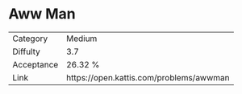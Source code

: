 # Aww Man

<table>
    <tr>
        <td>Category</td>
        <td>Medium</td>
    </tr>
    <tr>
        <td>Diffulty</td>
        <td>3.7</td>
    </tr>
    <tr>
        <td>Acceptance</td>
        <td>26.32 %</td>
    </tr>
    <tr>
        <td>Link</td>
        <td>https://open.kattis.com/problems/awwman</td>
    </tr>
</table>